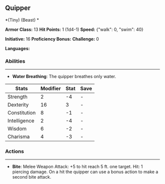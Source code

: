 ## Quipper
*(Tiny) (Beast) *

**Armor Class:** 13
**Hit Points:** 1 (1d4-1)
**Speed:** {"walk": 0, "swim": 40}

**Initiative:** 16
**Proficiency Bonus:**
**Challenge:** 0

**Languages:** 

### Abilities
 --- 
- **Water Breathing**: The quipper breathes only water.



| Stats | Modifier | Stat | Save
| ---- | ---- | ---- | ---- |
| Strength | 2 | -4 | - |
| Dexterity | 16 | 3 | - |
| Constitution | 8 | -1 | - |
| Intelligence | 2 | -4 | - |
| Wisdom | 6 | -2 | - |
| Charisma | 4 | -3 | - |

### Actions
 --- 
- **Bite**: Melee Weapon Attack: +5 to hit  reach 5 ft.  one target. Hit: 1 piercing damage. On a hit  the quipper can use a bonus action to make a second bite attack.

